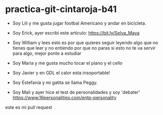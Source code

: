 # practica-git-cintaroja-b41

- Soy Lili y me gusta jugar footbal Americano y andar en bicicleta.

- Soy Erick, ayer escribí este artículo: 
    https://bit.ly/Selva_Maya
    
- Soy William y lees esto es por que quieres seguir leyendo algo que no tienes que leer 
y no entiendo por que no paras si esto no te va servir para algo, mejor ponte a estudiar 

- Soy Maria y me gusta mucho tocar el piano y el cello

- Soy Javier y en GDL el calor esta insoportable! 

- Soy Estefanía y mi gatita se llama Peggy.

- Soy Mali y ayer hice el test de personalidades y soy 'debater'
    https://www.16personalities.com/entp-personality
 
este es mi pull request
